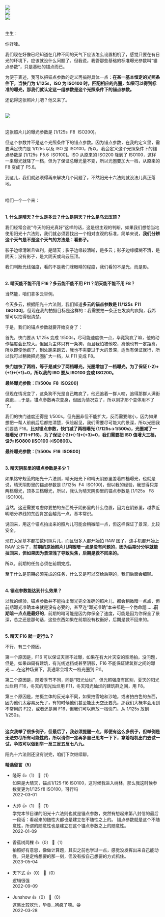 [![](https://static001.geekbang.org/resource/image/76/64/76eea6129bc4c0463b2fac46a11c9e64.jpg?wh=750x360)](http://time.geekbang.org/column/article/471610)  
[![](https://static001.geekbang.org/resource/image/98/60/9874db7d21654d509dee386c3a2b8d60.jpg?wh=750x360)](http://time.geekbang.org/column/article/472859)  
[![](https://static001.geekbang.org/resource/image/33/3b/339167a9446f707d4301d3095638a83b.jpg?wh=750x360)](http://time.geekbang.org/column/article/475075)

　  
生生：

你好哇。

我们现在好像已经知道在几种不同的天气下应该怎么设置相机了，感觉只要在有日光的环境下，应该就没什么问题了。但我说，我管那些基础的标准曝光参数叫“锚点参数”，只是基础的锚点而已。

为便于表述，我可以把锚点参数的定义再搞得具体一点：**在某一基本恒定的光照条件下，当快门为 1/125s，ISO 为 ISO100 时，匹配相应的光圈，如果可以得到标准的曝光，那我们就认定这一组参数是这个光照条件下的锚点参数。**

还记得这张照片儿吧？他又来了。  
　

![](https://static001.geekbang.org/resource/image/77/65/77cc4025a9022dcb66693164602a7065.jpg?wh=1920x1281)

　  
这张照片儿的曝光参数是 \[1/125s  F8  ISO200]。

但这个参数并不是这个光照条件下的锚点参数。因为锚点参数，在我的定义里，需要满足快门是 1/125s 以及 ISO 是 ISO100，所以，我会定义这个光照条件下的锚点参数是 \[1/125s  F5.6  ISO100]。ISO 从原来的 ISO200 降到了 ISO100，这样一来曝光就降了一档，但为了保证总曝光量不变，所以光圈要加大一档，从原来的 F8 变成了 F5.6。

到这儿，我们就必须得再来解决几个问题了，不然阳光十六法则就没法儿真正落地。

　  
咱们一个一个来：

　  
**1. 什么是晴天？什么是多云？什么是阴天？什么是乌云压顶？**

我们经常会说“今天的阳光真好”这样的话，这是很主观的判断，如果我们想恰当地使用阳光十六法则，我们就必须要找出一个相对直观的标准，简单来说，**我们分辨这个天气是不是这个天气的方法是：看影子。**

影子边缘清晰且锋利，是晴天；影子边缘较清晰，是多云；影子边缘模糊不清，是阴天；没有影子，是大阴天或乌云压顶。

我们判断光线强度，看的不是我们眯眼睛的程度，我们看的不是光，而是影。

　  
**2. 晴天能不能不用 F16？多云能不能不用 F11？阴天能不能不用 F8？**

当然能，咱们拿多云举例。

今天多云，根据阳光十六法则，我们知道**多云的锚点参数是 \[1/125s  F11  ISO100]**，但现在我的拍摄目标是这样的：我需要拍一条正在发疯的疯狗，我希望可以拍得很清楚。

于是，我们的锚点参数就要开始变身了：

首先，快门要从 1/125s 变成 1/500s，尽可能速度快一点，毕竟狗疯了嘛，他的动作幅度会比较大。但因为主体只有一条狗，而且我怕被他咬，离他也有一定距离，所以即便他疯了，到处跑来跑去，我也不需要过于大的景深，适当有保证就行，所以我可以稍微把光圈扩大一档，从 F11 变成 F8。

**快门加快了两档，等于是减少了两档曝光，光圈增加了一档曝光，为了保证 (-2)+(+1)+(+1)=0，所以我的 ISO 要从 ISO100 变成 ISO200。**

**最终曝光参数：\[1/500s  F8  ISO200]**

但现在情况变了，这条狗不光是自己瞎疯了，他还追着一群人咬，追得那群人满街疯跑……于是，锚点参数再次变身，但因为情况变了，所以刚才那个变体用不了了。

我们的快门速度还得是 1/500s，但光圈非但不能扩大，反而需要缩小，因为如果想把一帮人前前后后都拍清楚，保险起见，我们需要尽可能大的景深，所以光圈我们要选 F16。**比对锚点参数，快门减了两档曝光 (1/125s→1/500s)，光圈减了一档曝光 (F11→F16)，为了保证 (-2)+(-1)+(+3)=0，我们需要把 ISO 值增大三档，设为 ISO800 (ISO100→ISO800)。**

**最终曝光参数：\[1/500s  F16  ISO800]**

　  
**3. 晴天阴影里的锚点参数是多少？**

如果恪守规范的阳光十六法则，晴天阳光下和晴天阴影里差着四档曝光，也就是说，晴天阴影里的锚点参数是 \[1/125s  F4  ISO100]，但以我的经验，我觉得只差两档曝光，顶多三档曝光，所以，我认为晴天阴影里的锚点参数是 \[1/125s   F8  ISO100]。

当然，这还需要考虑你要拍的东西处于阴影里的什么位置，因为在阴影里，越靠近明暗分界线的东西肯定会越亮一点，基本常识。

说回来，用这个锚点拍出来的照片儿可能会稍微暗一点，但这样保证了景深，比较安全。

现在大家基本都拍数码照片儿，而且很多人都开始拍 RAW 图了，连手机都开始上 RAW 文件了，**前期的原始照片儿稍微暗一点是没有问题的，因为后期分分钟就能拉回来，但如果因为景深浅了导致失焦，后期是救不回来的。**

所以，前期的任务必须在前期完成。

至于什么是前期必须完成的任务，什么又是可以交给后期的，我们后面会细聊。

　  
**4. 锚点参数能达到什么效果？**

以我的经验，锚点参数并不能拍出曝光完全准确的照片儿，都会稍微暗一点点，但前期曝光准确本来就是没有必要的，甚至连“曝光准确”本来都是一个伪命题……**前期暗一点点是最好的**，前期的暗可能是因为你保全了速度，可能是因为你保全了景深，总之还是那句话，这些东西如果在前期没有权衡好，后期是救不回来的。

　  
**5. 晴天 F16 就一定行么？**

不行，有三个原因。

第一个原因是，F16 可以保证天空不过曝，如果在有大片天空的空场拍，没问题，但是，如果四周有建筑，有光线遮挡或甚至阴影，F16 不能保证建筑群之间的曝光……在这种场景下，我通常会增大一档光圈到 F11。

第二个原因是，随着季节不同，同是“阳光灿烂”，但光照强度有区别，夏天的阳光灿烂用 F16，冬天的阳光灿烂用 F11，冬天阳光灿烂的建筑群之间，用 F8。

第三个原因是，拍摄主体的反光率不同，如果拍雪地和沙地，或者拍白色的东西，因为他们太容易反光了，有的时候他们甚至能比天空还要亮，那我们大概率会用到不常用的 F22，或者还是用 F16，但我们可以解放一档快门，从 1/125s 放到 1/250s。

　  
**这次我举了很多例子，但最后了，我必须提醒一点，即便有这么多例子，但举例是无法穷尽所有可能性的，所以请你一定再多自己思考一下下，拿着相机出门去试一试，争取可以做到举一反三反五反七八九。**

阳光十六法则还没有说完，咱们下次继续聊。
<div><strong>精选留言（5）</strong></div><ul>
<li><span>隆哥</span> 👍（1） 💬（1）<div>如果是大晴天，锚点1&#47;125 f16 ISO100，这时候我进入树林，那么我这时候参数变更为1&#47;125 f8 ISO100，可行吗</div>2022-03-01</li><br/><li><span>大帅</span> 👍（1） 💬（1）<div>学完本节目课的阳光十六法则也就是锚点参数，突然有想起来第八封信的最后一段话：看起来的随性大都也是建立在不随性之上的。
锚点参数就是这个不随意性，所谓的随意性也是建立在这个锚点参数之上的随意性。</div>2022-01-09</li><br/><li><span>香蕉树两棵</span> 👍（0） 💬（1）<div>拍照好有意思，像做计算题，其实之前也学过一点，感觉没发挥出来自己能动性，只是定格想要的那一刻，但没有按自己想要的方式抓住。</div>2023-05-04</li><br/><li><span>天下式</span> 👍（0） 💬（0）<div>逻辑很强</div>2022-09-09</li><br/><li><span>Junshow</span> 👍（0） 💬（0）<div>这集比较欢乐，毕竟...狗疯了嘛。😁</div>2022-03-28</li><br/>
</ul>